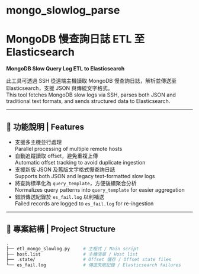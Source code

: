 # mongo_slowlog_parse
# MongoDB 慢查詢日誌 ETL 至 Elasticsearch  
**MongoDB Slow Query Log ETL to Elasticsearch**

此工具可透過 SSH 從遠端主機讀取 MongoDB 慢查詢日誌，解析並傳送至 Elasticsearch，支援 JSON 與傳統文字格式。  
This tool fetches MongoDB slow logs via SSH, parses both JSON and traditional text formats, and sends structured data to Elasticsearch.

---

## 🔧 功能說明 | Features

- 支援多主機並行處理  
  Parallel processing of multiple remote hosts
- 自動追蹤讀取 offset，避免重複上傳  
  Automatic offset tracking to avoid duplicate ingestion
- 支援新版 JSON 及舊版文字格式慢查詢日誌  
  Supports both JSON and legacy text-formatted slow logs
- 將查詢標準化為 `query_template`，方便後續聚合分析  
  Normalizes query patterns into `query_template` for easier aggregation
- 錯誤傳送紀錄於 `es_fail.log` 以利補送  
  Failed records are logged to `es_fail.log` for re-ingestion

---

## 📂 專案結構 | Project Structure

```bash
.
├── etl_mongo_slowlog.py     # 主程式 / Main script
├── host.list                # 主機清單 / Host list
├── .state/                  # Offset 儲存 / Offset state files
└── es_fail.log              # 傳送失敗記錄 / Elasticsearch failures
